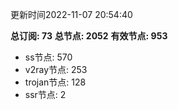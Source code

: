 更新时间2022-11-07 20:54:40

**总订阅: 73**
**总节点: 2052**
**有效节点: 953**
- ss节点: 570
- v2ray节点: 253
- trojan节点: 128
- ssr节点: 2
